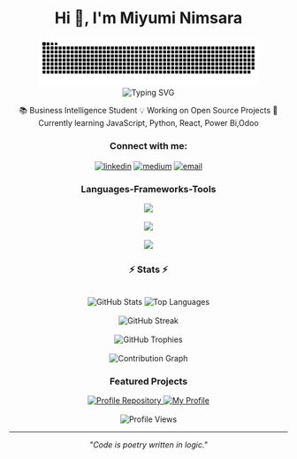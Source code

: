 <h1 align="center">Hi 👋, I'm Miyumi Nimsara</h1>

<div align="center">
  <img src="https://raw.githubusercontent.com/Platane/snk/output/github-contribution-grid-snake.svg" width="400" alt="Snake animation" />
</div>

<div align="center">
  <img src="https://readme-typing-svg.herokuapp.com?font=Fira+Code&size=22&pause=1000&color=58A6FF&center=true&vCenter=true&width=600&lines=Software+Engineering+Student;FullStack+Developer;Open+Source+Contributor;Building+Amazing+Web+Experiences;Passionate+about+Clean+Code;Always+Learning+Something+New!" alt="Typing SVG" />
</div>

<p align="center">
📚 Business Intelligence Student 💡 Working on Open Source Projects 🌱 Currently learning JavaScript, Python, React, Power Bi,Odoo
</p>

<h3 align="center">Connect with me:</h3>
<p align="center">
<a href="https://www.linkedin.com/in/miyumi-nimsara-5476b2306/" target="blank"><img align="center" src="https://raw.githubusercontent.com/rahuldkjain/github-profile-readme-generator/master/src/images/icons/Social/linked-in-alt.svg" alt="linkedin" height="30" width="40" /></a>
<a href="https://medium.com/@miyuminimsara09" target="blank"><img align="center" src="https://raw.githubusercontent.com/rahuldkjain/github-profile-readme-generator/master/src/images/icons/Social/medium.svg" alt="medium" height="30" width="40" /></a>
<a href="mailto:your.email@example.com" target="blank"><img align="center" src="https://img.icons8.com/fluent/48/000000/gmail.png" alt="email" height="30" width="40" /></a>
</p>

<h3 align="center">Languages-Frameworks-Tools</h3>

<p align="center">
  <img src="https://skillicons.dev/icons?i=react,js,ts,html,css,python,java,spring" />
</p>
<p align="center">
  <img src="https://skillicons.dev/icons?i=nodejs,express,mongodb,mysql,firebase,aws,git,github" />
</p>
<p align="center">
  <img src="https://skillicons.dev/icons?i=figma,ai,linux,vscode" />
</p>

<h3 align="center">⚡ Stats ⚡</h3>

<br>

<div align="center">
  <img height="180em" src="https://github-readme-stats.vercel.app/api?username=MIYUMINIMSARA&show_icons=true&theme=tokyonight&hide_border=true&count_private=true" alt="GitHub Stats" />
  <img height="180em" src="https://github-readme-stats.vercel.app/api/top-langs/?username=MIYUMINIMSARA&layout=compact&theme=tokyonight&hide_border=true" alt="Top Languages" />
</div>

<br>

<div align="center">
  <img src="https://github-readme-streak-stats.herokuapp.com?user=MIYUMINIMSARA&theme=tokyonight&hide_border=true" alt="GitHub Streak" />
</div>

<br>

<div align="center">
  <img src="https://github-profile-trophy.vercel.app/?username=MIYUMINIMSARA&theme=darkhub&no-frame=true&no-bg=true&margin-w=4&row=1&column=6" alt="GitHub Trophies" />
</div>

<br>

<div align="center">
  <img src="https://github-readme-activity-graph.vercel.app/graph?username=MIYUMINIMSARA&theme=tokyo-night&hide_border=true&custom_title=Menuki's%20GitHub%20Activity%20Graph" alt="Contribution Graph" />
</div>

<h3 align="center">Featured Projects</h3>

<div align="center">
  <a href="https://github.com/MIYUMINIMSARA/MIYUMINIMSARA">
    <img src="https://github-readme-stats.vercel.app/api/pin/?username=MIYUMINIMSARA&repo=MIYUMINIMSARA&theme=tokyonight&hide_border=true" alt="Profile Repository" />
  </a>
  <a href="https://github.com/MIYUMINIMSARA/My-profile">
    <img src="https://github-readme-stats.vercel.app/api/pin/?username=MIYUMINIMSARA&repo=My-profile&theme=tokyonight&hide_border=true" alt="My Profile" />
  </a>
</div>

<br>

<div align="center">
  <img src="https://komarev.com/ghpvc/?username=MIYUMINIMSARA&label=Profile%20Views&color=58a6ff&style=flat" alt="Profile Views" />
</div>

---

<div align="center">
  <i>"Code is poetry written in logic."</i>
</div>
